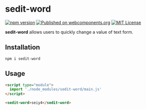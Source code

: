 # sedit-word

[![npm version](https://img.shields.io/npm/v/sedit-word.svg?style=flat)](https://www.npmjs.com/package/sedit-word)
[![Published on webcomponents.org](https://img.shields.io/badge/webcomponents.org-published-blue.svg)](https://www.webcomponents.org/element/owner/my-element)
[![MIT License](http://img.shields.io/badge/license-MIT-blue.svg?style=flat)](LICENSE)

**sedit-word** allows users to quickly change a value of text form.

## Installation
```
npm i sedit-word
```

## Usage
```html
<script type="module">
  import './node_modules/sedit-word/main.js'
</script>

<sedit-word>seiy4</sedit-word>
```
